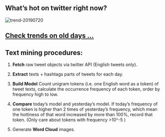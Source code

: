 ## What’s hot on twitter right now?

![trend-20190720][wordcloud]

[wordcloud]: https://raw.githubusercontent.com/xdqc/tweet-trend-everyday/master/word-cloud/trend-20190720.png "trend-20190720"

## [Check trends on old days ...](https://github.com/xdqc/tweet-trend-everyday/tree/master/word-cloud)

## Text mining procedures:

1. **Fetch** raw tweet objects via twitter API (English tweets only).

2. **Extract** texts + hashtags parts of tweets for each day.

3. **Build Model** Count unigram tokens (i.e. one English word as a token) of tweet texts, calculate the occurrence frequency of each token, order by frequency high to low.

4. **Compare** today’s model and yesterday’s model. If today’s frequency of one token is higher than 2 times of yesterday’s frequency, which mean the hottiness of that word increased by more than 100%, record that token. (Only care about tokens with frequency >10^-5 )

5. Generate **Word Cloud** images.
